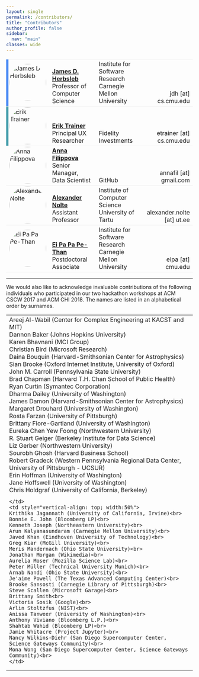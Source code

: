 ```yaml
---
layout: single
permalink: /contributors/
title: "Contributors"
author_profile: false
sidebar:
  nav: "main"
classes: wide
---
```

<style>
.td {
  vertical-align: bottom;
}
.ver-line {
    position: absolute;
    display: inline-block;
    height: 100%;
    width: 6px;
    left: 0;
    top:0
}
.ver-color-1 {
    background: #4285F4;
}
.ver-color-2 {
    background:#3b99a7;
}
.ver-color-3 {
    background:#78C257;
}
.ver-color-4 {
    background:#F4B400;
}
.ver-color-5 {
    background:#DB4437;
}
.ver-cell.ver-has-bar {
    position:relative
}
img {
  border-radius: 50%;
}
</style>

<table style="width: 100%;">
<tr style="border-top: 1px solid #eeeeee;">
  <td class="ver-cell ver-has-bar">
    <span class="ver-line ver-color-1"></span>
    <img src="/hackathon-planning-kit/images/jherbsleb.jpg" alt="James D Herbsleb" style="width:100px;height:100px;">
  </td>
  <td style="vertical-align: bottom;">
    <a href="https://herbsleb.org/"><strong>James D. Herbsleb</strong></a><br>Professor of Computer Science
  </td>
  <td style="vertical-align: bottom;">Institute for Software Research<br>Carnegie Mellon University</td>
  <td style="vertical-align: bottom; text-align: right;">jdh [at] cs.cmu.edu</td>
</tr>
<tr style="border-top: 1px solid #eeeeee; align:bottom">
  <td class="ver-cell ver-has-bar">
    <span class="ver-line ver-color-2"></span>
    <img src="/hackathon-planning-kit/images/erik.jpg" alt="Erik Trainer" style="width:100px;height:100px;">
  </td>
  <td style="vertical-align: bottom;">
    <a href="https://www.cs.cmu.edu/~etrainer/"><strong>Erik Trainer</strong></a><br>Principal UX Researcher
  </td>
  <td style="vertical-align: bottom;">Fidelity Investments</td>
  <td style="vertical-align: bottom; text-align: right;">etrainer [at] cs.cmu.edu</td>
</tr>
<tr style="border-top: 1px solid #eeeeee; align:bottom">
  <td><img src="/hackathon-planning-kit/images/afilippova.jpg" alt="Anna Filippova" style="width:100px;height:100px;"></td>
  <td style="vertical-align: bottom;"><a href="https://www.linkedin.com/in/annafilippova"><strong>Anna Filippova</strong></a><br>Senior Manager, Data Scientist</td>
  <td style="vertical-align: bottom;">GitHub</td>
  <td style="vertical-align: bottom; text-align: right;">annafil [at] gmail.com</td>
</tr>
<tr style="border-top: 1px solid #eeeeee; align:bottom">
  <td><img src="/hackathon-planning-kit/images/anolte.jpg" alt="Alexander Nolte" style="width:100px;height:100px;"></td>
  <td style="vertical-align: bottom;"><a href="http://www.anolte.com"><strong>Alexander Nolte</strong></a><br>Assistant Professor</td>
  <td style="vertical-align: bottom;">Institute of Computer Science<br>University of Tartu</td>
  <td style="vertical-align: bottom; text-align: right;">alexander.nolte [at] ut.ee</td>
</tr>
<tr style="border-top: 1px solid #eeeeee; border-bottom: 1px solid #eeeeee; align:bottom">
  <td><img src="/hackathon-planning-kit/images/eipa.jpg" alt="Ei Pa Pa Pe-Than" style="width:100px;height:100px;"></td>
  <td style="vertical-align: bottom;"><a href="https://eipapa.github.io/"><strong>Ei Pa Pa Pe-Than</strong></a><br>Postdoctoral Associate</td>
  <td style="vertical-align: bottom;">Institute for Software Research<br>Carnegie Mellon University</td>
  <td style="vertical-align: bottom; text-align: right;">eipa [at] cmu.edu</td>
</tr>
</table>

<hr>
<p>We would also like to acknowledge invaluable contributions of the following individuals who participated in our two hackathon workshops at ACM CSCW 2017 and ACM CHI 2018. The names are listed in an alphabetical order by surnames.<p>
<table style="width: 100%;">
  <tr>
    <td  style="vertical-align: top; width:50%">
    Areej Al-Wabil (Center for Complex Engineering at KACST and MIT)<br>
    Dannon Baker (Johns Hopkins University)<br>
    Karen Bhavnani (MCI Group)<br>
    Christian Bird (Microsoft Research)<br>
    Daina Bouquin (Harvard-Smithsonian Center for Astrophysics)<br>
    Sian Brooke (Oxford Internet Institute, University of Oxford)<br>
    John M. Carroll (Pennsylvania State University)<br>
    Brad Chapman (Harvard T.H. Chan School of Public Health)<br>
    Ryan Curtin (Symantec Corporation)<br>
    Dharma Dailey (University of Washington)<br>
    James Damon (Harvard-Smithsonian Center for Astrophysics)<br>
    Margaret Drouhard (University of Washington)<br>
    Rosta Farzan (University of Pittsburgh)<br>
    Brittany Fiore-Gartland (University of Washington)<br>
    Eureka Chen Yew Foong (Northwestern University)<br>
    R. Stuart Geiger (Berkeley Institute for Data Science)<br>
    Liz Gerber (Northwestern University)<br>
    Sourobh Ghosh (Harvard Business School)<br>
    Robert Gradeck (Western Pennsylvania Regional Data Center, University of Pittsburgh - UCSUR)<br>
    Erin Hoffman (University of Washington)<br>
    Jane Hoffswell (University of Washington)<br>
    Chris Holdgraf (University of California, Berkeley)<br>

    </td>
    <td style="vertical-align: top; width:50%">
    Krithika Jagannath (University of California, Irvine)<br>
    Bonnie E. John (Bloomberg LP)<br>
    Kenneth Joseph (Northeastern University)<br>
    Arun Kalyanasundaram (Carnegie Mellon University)<br>
    Javed Khan (Eindhoven University of Technology)<br>
    Greg Kiar (McGill University)<br>
    Meris Mandernach (Ohio State University)<br>
    Jonathan Morgan (Wikimedia)<br>
    Aurelia Moser (Mozilla Science Lab)<br>
    Peter Müller (Technical University Munich)<br>
    Arnab Nandi (Ohio State University)<br>
    Je'aime Powell (The Texas Advanced Computing Center)<br>
    Brooke Sansosti (Carnegie Library of Pittsburgh)<br>
    Steve Scallen (Microsoft Garage)<br>
    Brittany Smith<br>
    Victoria Sosik (Google)<br>
    Arlin Stoltzfus (NIST)<br>
    Anissa Tanweer (University of Washington)<br>
    Anthony Viviano (Bloomberg L.P.)<br>
    Shahtab Wahid (Bloomberg LP)<br>
    Jamie Whitacre (Project Jupyter)<br>
    Nancy Wilkins-Diehr (San Diego Supercomputer Center, Science Gateways Community)<br>
    Mona Wong (San Diego Supercomputer Center, Science Gateways Community)<br>
    </td>
  </tr>
</table>
